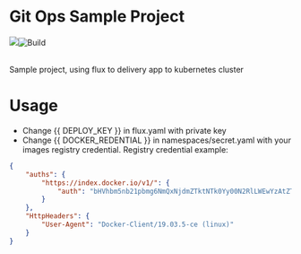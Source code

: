 # Git Ops Sample Project
[![](https://cdn.travis-ci.com/images/favicon-076a22660830dc325cc8ed70e7146a59.png)](https://travis-ci.com/luanngominh/gitops)![Build](https://travis-ci.com/luanngominh/gitops.svg?token=EpsxfuypGaA6JyTMzhSY&branch=master)

<br/>
Sample project, using flux to delivery app to kubernetes cluster

# Usage
* Change {{ DEPLOY_KEY }} in flux.yaml with private key
* Change {{ DOCKER_REDENTIAL }} in namespaces/secret.yaml with your images registry credential. Registry credential example:
```json
{
	"auths": {
		"https://index.docker.io/v1/": {
			"auth": "bHVhbm5nb21pbmg6NmQxNjdmZTktNTk0Yy00N2RlLWEwYzAtZTlhNTkyOTViZmNk"
		}
	},
	"HttpHeaders": {
		"User-Agent": "Docker-Client/19.03.5-ce (linux)"
	}
}
```
